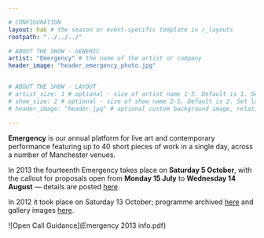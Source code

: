 ```yaml
---

# CONFIGURATION
layout: hab # the season or event-specific template in /_layouts
rootpath: "../../../"

# ABOUT THE SHOW - GENERIC
artist: "Emergency" # the name of the artist or company
header_image: "header_emergency_photo.jpg"   


# ABOUT THE SHOW - LAYOUT
# artist_size: 1 # optional - size of artist name 1-5. Default is 1. Set longer names to lower values
# show_size: 2 # optional - size of show name 2-5. Default is 2. Set longer names to lower values
# header_image: "header.jpg" # optional custom background image, relative to current page

---
```

    
**Emergency** is our annual platform for live art and contemporary performance featuring up to 40 short pieces of work in a single day, across a number of Manchester venues.     
     
In 2013 the fourteenth Emergency takes place on **Saturday 5 October**, with the callout for proposals open from **Monday 15 July** to **Wednesday 14 August** — details are posted [here](http://emergencymcr.posthaven.com).    
     
In 2012 it took place on Saturday 13 October; programme archived [here](/archive/2012-emergency) and gallery images [here](/galleries/2012-emergency).  

![Open Call Guidance](Emergency 2013 info.pdf)     
   
